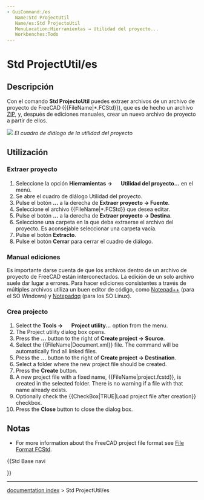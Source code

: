 ```yaml
---
- GuiCommand:/es
   Name:Std ProjectUtil
   Name/es:Std ProjectoUtil
   MenuLocation:Hierramientas → Utilidad del proyecto...
   Workbenches:Todo
---
```


# Std ProjectUtil/es

## Descripción

Con el comando **Std ProjectoUtil** puedes extraer archivos de un archivo de proyecto de FreeCAD ({{FileName|*.FCStd}}), que es de hecho un archivo [ZIP](https://en.wikipedia.org/wiki/Zip_(file_format)), y, después de ediciones manuales, crear un nuevo archivo de proyecto a partir de ellos.

![](images/Project_utility_en.png ) *El cuadro de diálogo de la utilidad del proyecto*

## Utilización

### Extraer proyecto 

1.  Seleccione la opción **Hierramientas → <img src="images/Std_ProjectUtil.svg" width=16px> Utilidad del proyecto...** en el menú.
2.  Se abre el cuadro de diálogo Utilidad del proyecto.
3.  Pulse el botón **...** a la derecha de **Extraer proyecto → Fuente**.
4.  Seleccione el archivo {{FileName|*.FCStd}} que desea editar.
5.  Pulse el botón **...** a la derecha de **Extraer proyecto → Destina**.
6.  Seleccione una carpeta en la que deba extraerse el archivo del proyecto. Es aconsejable seleccionar una carpeta vacía.
7.  Pulse el botón **Extracto**.
8.  Pulse el botón **Cerrar** para cerrar el cuadro de diálogo.

### Manual ediciones 


<div class="mw-translate-fuzzy">

Es importante darse cuenta de que los archivos dentro de un archivo de proyecto de FreeCAD están interconectados. La edición de un solo archivo suele dar lugar a errores. Para hacer ediciones consistentes a través de múltiples archivos utiliza un buen editor de código, como [Notepad++](http://notepad-plus-plus.org/) (para el SO Windows) y [Notepadqq](https://notepadqq.com/s/) (para los SO Linux).


</div>

### Crea projecto 

1.  Select the **Tools → <img src="images/Std_ProjectUtil.svg" width=16px> Project utility...** option from the menu.
2.  The Project utility dialog box opens.
3.  Press the **...** button to the right of **Create project → Source**.
4.  Select the {{FileName|Document.xml}} file. The command will be automatically find all linked files.
5.  Press the **...** button to the right of **Create project → Destination**.
6.  Select a folder where the new project file should be created.
7.  Press the **Create** button.
8.  A new project file with a fixed name, {{FileName|project.fcstd}}, is created in the selected folder. There is no warning if a file with that name already exists.
9.  Optionally check the {{CheckBox|TRUE|Load project file after creation}} checkbox.
10. Press the **Close** button to close the dialog box.

## Notas

-   For more information about the FreeCAD project file format see [File Format FCStd](File_Format_FCStd.md).





{{Std Base navi

}}

---
[documentation index](../README.md) > Std ProjectUtil/es
